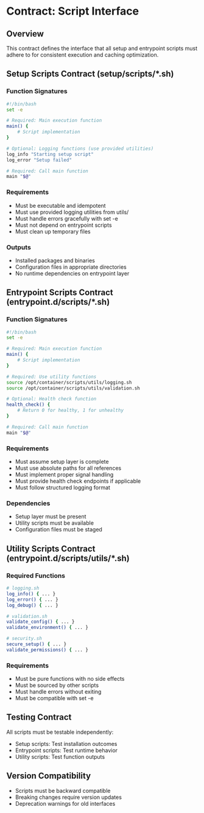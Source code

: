 # Contract: Script Interface

## Overview
This contract defines the interface that all setup and entrypoint scripts must adhere to for consistent execution and caching optimization.

## Setup Scripts Contract (setup/scripts/*.sh)

### Function Signatures
```bash
#!/bin/bash
set -e

# Required: Main execution function
main() {
    # Script implementation
}

# Optional: Logging functions (use provided utilities)
log_info "Starting setup script"
log_error "Setup failed"

# Required: Call main function
main "$@"
```

### Requirements
- Must be executable and idempotent
- Must use provided logging utilities from utils/
- Must handle errors gracefully with set -e
- Must not depend on entrypoint scripts
- Must clean up temporary files

### Outputs
- Installed packages and binaries
- Configuration files in appropriate directories
- No runtime dependencies on entrypoint layer

## Entrypoint Scripts Contract (entrypoint.d/scripts/*.sh)

### Function Signatures
```bash
#!/bin/bash
set -e

# Required: Main execution function
main() {
    # Script implementation
}

# Required: Use utility functions
source /opt/container/scripts/utils/logging.sh
source /opt/container/scripts/utils/validation.sh

# Optional: Health check function
health_check() {
    # Return 0 for healthy, 1 for unhealthy
}

# Required: Call main function
main "$@"
```

### Requirements
- Must assume setup layer is complete
- Must use absolute paths for all references
- Must implement proper signal handling
- Must provide health check endpoints if applicable
- Must follow structured logging format

### Dependencies
- Setup layer must be present
- Utility scripts must be available
- Configuration files must be staged

## Utility Scripts Contract (entrypoint.d/scripts/utils/*.sh)

### Required Functions
```bash
# logging.sh
log_info() { ... }
log_error() { ... }
log_debug() { ... }

# validation.sh
validate_config() { ... }
validate_environment() { ... }

# security.sh
secure_setup() { ... }
validate_permissions() { ... }
```

### Requirements
- Must be pure functions with no side effects
- Must be sourced by other scripts
- Must handle errors without exiting
- Must be compatible with set -e

## Testing Contract
All scripts must be testable independently:
- Setup scripts: Test installation outcomes
- Entrypoint scripts: Test runtime behavior
- Utility scripts: Test function outputs

## Version Compatibility
- Scripts must be backward compatible
- Breaking changes require version updates
- Deprecation warnings for old interfaces